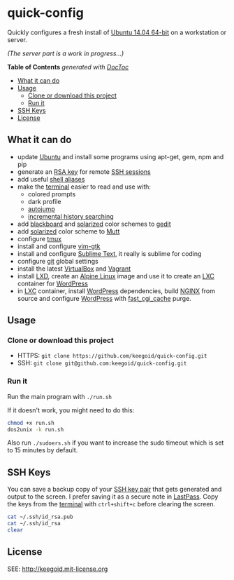 quick-config
============

Quickly configures a fresh install of [Ubuntu 14.04 64-bit][tt] on a workstation or server.

*(The server part is a work in progress...)*

<!-- START doctoc generated TOC please keep comment here to allow auto update -->
<!-- DON'T EDIT THIS SECTION, INSTEAD RE-RUN doctoc TO UPDATE -->
**Table of Contents**  *generated with [DocToc](https://github.com/thlorenz/doctoc)*

- [What it can do](#what-it-can-do)
- [Usage](#usage)
  - [Clone or download this project](#clone-or-download-this-project)
  - [Run it](#run-it)
- [SSH Keys](#ssh-keys)
- [License](#license)

<!-- END doctoc generated TOC please keep comment here to allow auto update -->

## What it can do

- update [Ubuntu][ubuntu] and install some programs using apt-get, gem, npm and pip
- generate an [RSA key][sshkey] for remote [SSH sessions][ssh]
- add useful [shell aliases][sa]
- make the [terminal][gt] easier to read and use with:
    - colored prompts
    - dark profile
    - [autojump][aj]
    - [incremental history searching][ihs]
- add [blackboard][bb] and [solarized][gsolar] color schemes to [gedit][gedit]
- add [solarized][msolar] color scheme to [Mutt][mutt]
- configure [tmux][tmux]
- install and configure [vim-gtk][vim]
- install and configure [Sublime Text][subl], it really is sublime for coding
- configure [git][git] global settings
- install the latest [VirtualBox][vb] and [Vagrant][vg]
- install [LXD][lxd], create an [Alpine Linux][alpine] image and use it to create an [LXC][lxc] container for [WordPress][wp]
- in [LXC][lxc] container, install [WordPress][wp] dependencies, build [NGINX][ngx] from source and configure [WordPress][wp] with [fast_cgi_cache][fcgi] purge.

## Usage

### Clone or download this project

- HTTPS: `git clone https://github.com/keegoid/quick-config.git`
- SSH: `git clone git@github.com:keegoid/quick-config.git`

### Run it

Run the main program with `./run.sh`

If it doesn't work, you might need to do this:

```bash
chmod +x run.sh
dos2unix -k run.sh
```

Also run `./sudoers.sh` if you want to increase the sudo timeout which is set to 15 minutes by default.

## SSH Keys

You can save a backup copy of your [SSH key pair][sshkey] that gets generated and output to the screen. I prefer saving it as a secure note in [LastPass][lp]. Copy the keys from the [terminal][gt] with `ctrl+shift+c` before clearing the screen.

```bash
cat ~/.ssh/id_rsa.pub
cat ~/.ssh/id_rsa
clear
```

## License

SEE: http://keegoid.mit-license.org


[ubuntu]:   http://www.ubuntu.com/global
[lxd]:      https://linuxcontainers.org/lxd/introduction/
[lxc]:      https://linuxcontainers.org/lxc/introduction/
[alpine]:   http://alpinelinux.org/
[gedit]:    https://wiki.gnome.org/Apps/Gedit
[subl]:     https://www.sublimetext.com/
[vim]:      http://www.vim.org/
[spf13]:    http://vim.spf13.com/
[tt]:       https://wiki.ubuntu.com/TrustyTahr/ReleaseNotes
[gt]:       http://manpages.ubuntu.com/manpages/hardy/man1/gnome-terminal.1.html
[ihs]:      https://help.ubuntu.com/community/UsingTheTerminal#An_extremely_handy_tool_::_Incremental_history_searching
[tsolar]:   https://github.com/Anthony25/gnome-terminal-colors-solarized
[gsolar]:   https://github.com/mattcan/solarized-gedit
[msolar]:   https://github.com/altercation/mutt-colors-solarized
[bb]:       https://github.com/afair/dot-gedit
[tmux]:     https://tmux.github.io/
[mutt]:     http://www.mutt.org/
[vb]:       https://www.virtualbox.org/
[vg]:       https://www.vagrantup.com/
[wp]:       https://wordpress.org/
[ngx]:      http://nginx.org/
[fcgi]:     https://github.com/FRiCKLE/ngx_cache_purge
[aj]:       https://github.com/wting/autojump
[wp]:       https://wordpress.org/
[ss]:       http://en.wikipedia.org/wiki/Shell_script
[ssh]:      http://en.wikipedia.org/wiki/Secure_Shell
[sshkey]:   http://en.wikipedia.org/wiki/Ssh-keygen
[gpgkey]:   http://en.wikipedia.org/wiki/GNU_Privacy_Guard
[sa]:       http://en.wikipedia.org/wiki/Alias_%28command%29
[gh]:       https://github.com/
[git]:      https://git-scm.com/
[lp]:       https://lastpass.com/f?3202156
[twitter]:  https://twitter.com/intent/tweet?screen_name=keegoid&text=loving%20your%20CentOS%207.0%20deploy%20scripts%20for%20%40middlemanapp%20or%20%40WordPress%20with%20%40nginxorg%20https%3A%2F%2Fgithub.com%2Fkeegoid%2Flinux-deploy-scripts

